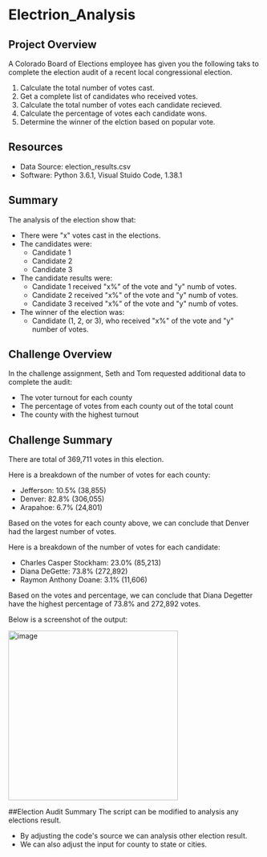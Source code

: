 # Electrion_Analysis

## Project Overview
A Colorado Board of Elections employee has given you the following taks to complete the election audit of a recent local congressional election.

1. Calculate the total number of votes cast.
2. Get a complete list of candidates who received votes.
3. Calculate the total number of votes each candidate recieved.
4. Calculate the percentage of votes each candidate wons.
5. Determine the winner of the elction based on popular vote.

## Resources
- Data Source: election_results.csv
- Software: Python 3.6.1, Visual Stuido Code, 1.38.1

## Summary
The analysis of the election show that:
- There were "x" votes cast in the elections.
- The candidates were:
    - Candidate 1
    - Candidate 2
    - Candidate 3
- The candidate results were:
    - Candidate 1 received "x%" of the vote and "y" numb of votes.
    - Candidate 2 received "x%" of the vote and "y" numb of votes.
    - Candidate 3 received "x%" of the vote and "y" numb of votes. 
- The winner of the election was:
    - Candidate (1, 2, or 3), who received "x%" of the vote and "y" number of votes.

## Challenge Overview
In the challenge assignment, Seth and Tom requested additional data to complete the audit:
* The voter turnout for each county
* The percentage of votes from each county out of the total count
* The county with the highest turnout

## Challenge Summary
There are total of 369,711 votes in this election. 

Here is a breakdown of the number of votes for each county:
* Jefferson: 10.5% (38,855)
* Denver: 82.8% (306,055)
* Arapahoe: 6.7% (24,801)

Based on the votes for each county above, we can conclude that Denver had the largest number of votes.

Here is a breakdown of the number of votes for each candidate:
* Charles Casper Stockham: 23.0% (85,213)
* Diana DeGette: 73.8% (272,892)
* Raymon Anthony Doane: 3.1% (11,606)

Based on the votes and percentage, we can conclude that Diana Degetter have the highest percentage of 73.8% and 272,892 votes. 

Below is a screenshot of the output:

<img width="338" alt="image" src="https://user-images.githubusercontent.com/107168891/178170387-f5a988f0-a828-4c9a-89d5-14a099d340dc.png">

##Election Audit Summary
The script can be modified to analysis any elections result. 
* By adjusting the code's source we can analysis other election result. 
* We can also adjust the input for county to state or cities. 
